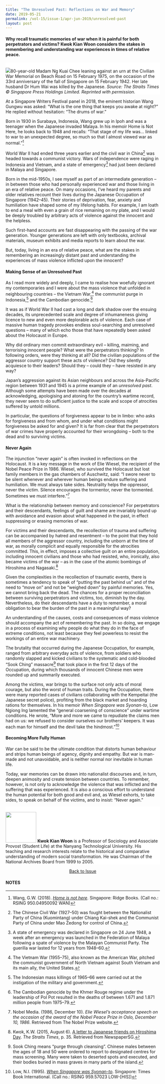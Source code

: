 ```yaml
---
title: "The Unresolved Past: Reflections on War and Memory"
date: 2019-05-21
permalink: /vol-15/issue-1/apr-jun-2019/unresolved-past
layout: post
---
```

#### Why recall traumatic memories of war when it is painful for both perpetrators and victims? **Kwok Kian Woon** considers the stakes in remembering and understanding war experiences in times of relative peace.

<div style="background-color: white;"><br><img src="/images/Vol-15-issue-1/the-unresolved-past/01_unresolvedpast.jpg">80-year-old Madam Ng Kuai Chee leaning against an urn at the Civilian War Memorial on Beach Road on 15 February 1975, on the occasion of the 33rd anniversary of the fall of Singapore on 15 February 1942. Her late husband Dr Hum Wai was killed by the Japanese. <i>Source: The Straits Times © Singapore Press Holdings Limited. Reprinted with permission.</i></div>

At a Singapore Writers Festival panel in 2018, the eminent historian Wang Gungwu was asked: “What is the one thing that keeps you awake at night?” He replied without hesitation: “The drums of war.”

Born in 1930 in Surabaya, Indonesia, Wang grew up in Ipoh and was a teenager when the Japanese invaded Malaya. In his memoir Home is Not Here, he looks back to 1948 and recalls: “That stage of my life was… linked to war to an unexpected degree, so much so that I almost viewed war as normal.”[^1]

World War II had ended three years earlier and the civil war in China[^2] was headed towards a communist victory. Wars of independence were raging in Indonesia and Vietnam, and a state of emergency[^3] had just been declared in Malaya and Singapore.

Born in the mid-1950s, I see myself as part of an intermediate generation – in between those who had personally experienced war and those living in an era of relative peace. On many occasions, I’ve heard my parents and older relatives recount their lives during the Japanese Occupation of Singapore (1942–45). Their stories of deprivation, fear, anxiety and humiliation have shaped some of my lifelong habits. For example, I am loath to end a meal with even a grain of rice remaining on my plate, and I would be deeply troubled by arbitrary acts of violence against the innocent and the helpless.

Such first-hand accounts are fast disappearing with the passing of the war generation. Younger generations are left with only textbooks, archival materials, museum exhibits and media reports to learn about the war.

But, today, living in an era of relative peace, what are the stakes in remembering an increasingly distant past and understanding the experiences of mass violence inflicted upon the innocent?

#### **Making Sense of an Unresolved Past**

As I read more widely and deeply, I came to realise how woefully ignorant my contemporaries and I were about the mass violence that unfolded in neighbouring countries – the Vietnam War,[^4] the communist purge in Indonesia,[^5] and the Cambodian genocide.[^6]

It was as if World War II had cast a long and dark shadow over the ensuing decades, its unprecedented scale and degree of inhumaneness giving licence to new and even more deplorable acts of violence. Each case of massive human tragedy provokes endless soul-searching and unresolved questions – many of which echo those that have repeatedly been asked about the Holocaust in Europe.

Why did ordinary men commit extraordinary evil – killing, maiming, and terrorising innocent people? What were the perpetrators thinking? In following orders, were they thinking at all? Did the civilian populations of the aggressor country support these acts of violence? Did they silently acquiesce to their leaders? Should they – could they – have resisted in any way?

Japan’s aggression against its Asian neighbours and across the Asia-Pacific region between 1931 and 1945 is a prime example of an *unresolved past*. Although some attempts have been made over the decades at acknowledging, apologising and atoning for the country’s wartime record, they never seem to do sufficient justice to the scale and scope of atrocities suffered by untold millions.

In particular, the questions of forgiveness appear to be in limbo: who asks for forgiveness and from whom, and under what conditions might forgiveness be asked for and given? It is far from clear that the perpetrators of war crimes have properly accounted for their wrongdoing – both to the dead and to surviving victims.

#### **Never Again**

The injunction “never again” is often invoked in reflections on the Holocaust. It is a key message in the work of Elie Wiesel, the recipient of the Nobel Peace Prize in 1986. Wiesel, who survived the Holocaust but lost family members in the gas chambers of Auschwitz, said: “I swore never to be silent whenever and wherever human beings endure suffering and humiliation. We must always take sides. Neutrality helps the oppressor, never the victim. Silence encourages the tormentor, never the tormented. Sometimes we must interfere.”[^7]

What is the relationship between memory and conscience? For perpetrators and their descendants, feelings of guilt and shame are invariably bound up with avoidance and evasion about what happened in the past, in effect suppressing or erasing memories of war.

For victims and their descendants, the recollection of trauma and suffering can be accompanied by hatred and resentment – to the point that they hold all members of the aggressor country, including the unborn at the time of war, as morally complicit and equally responsible for the atrocities committed. This, in effect, imposes a collective guilt on an entire population, including innocent civilians and those who had resisted, who, ironically, also became victims of the war – as in the case of the atomic bombings of Hiroshima and Nagasaki.[^8]

Given the complexities in the recollection of traumatic events, there is sometimes a tendency to speak of “putting the past behind us” and of the need to “move on” and not be “weighed down” by painful memories. Yes, we cannot bring back the dead. The chances for a proper reconciliation between surviving perpetrators and victims, too, diminish by the day. Nevertheless, do their descendants have a duty to remember, a moral obligation to bear the burden of the past in a meaningful way?

An understanding of the causes, costs and consequences of mass violence should accompany the act of remembering the past. In so doing, we engage in a process of examining why people do what they do in the face of extreme conditions, not least because they feel powerless to resist the workings of an entire war machinery.

The brutality that occurred during the Japanese Occupation, for example, ranged from arbitrary everyday acts of violence, from soldiers who randomly slapped and kicked civilians to the systematic and cold-blooded “Sook Ching” massacre[^9] that took place in the first 12 days of the Occupation, during which thousands of innocent Chinese men were rounded up and summarily executed.

Among the victims, war brings to the surface not only acts of moral courage, but also the worst of human traits. During the Occupation, there were many reported cases of civilians collaborating with the Kempeitai (the Japanese secret police), profiting from the black market and hoarding rations for themselves. In his memoir *When Singapore was Syonan-to*, Low Ngiong Ing lamented the “general coarsening of conscience” under wartime conditions. He wrote, “More and more we came to repudiate the claims men had on us: we refused to consider ourselves our brothers’ keepers. It was each man for himself and the devil take the hindmost.”[^10]

#### **Becoming More Fully Human**

War can be said to be the ultimate condition that distorts human behaviour and strips human beings of agency, dignity and empathy. But war is man-made and not unavoidable, and is neither normal nor inevitable in human life.

Today, war memories can be drawn into nationalist discourses and, in turn, deepen animosity and create tension between countries. To remember, however, is not only to acknowledge the violence that was inflicted and the suffering that was experienced. It is also a conscious effort to understand the human potential for both good and evil and, as Wiesel exhorts, to take sides, to speak on behalf of the victims, and to insist: “Never again.”

<div style="background-color: white;">
<br>
<img style="width: 100px; height: 100px;" src="/images/Vol-15-issue-1/the-unresolved-past/kian_woon_kwok.png">
	<b>Kwok Kian Woon</b> is a Professor of Sociology and Associate Provost (Student Life) at the Nanyang Technological University. His teaching and research interests relate to the historical and comparative understanding of modern social transformation. He was Chairman of the National Archives Board from 1999 to 2005.
</div>

<a href="/vol-15/issue-1/apr-jun-2019/"><center>Back to Issue</center></a>


#### **NOTES**

[^1]:Wang, G.W. (2018). *[Home is not here](http://eservice.nlb.gov.sg/item_holding_s.aspx?bid=203095380)*. Singapore: Ridge Books. (Call no.: RSING 950.04950092 WAN)

[^2]:The Chinese Civil War (1927–50) was fought between the Nationalist Party of China (Kuomintang) under Chiang Kai-shek and the Communist Party of China under Mao Zedong for control of China. 

[^3]:A state of emergency was declared in Singapore on 24 June 1948, a week after an emergency was launched in the Federation of Malaya following a spate of violence by the Malayan Communist Party. The guerilla war lasted for 12 years from 1948–60. 

[^4]:The Vietnam War (1955–75), also known as the American War, pitched the communist government of North Vietnam against South Vietnam and its main ally, the United States.

[^5]:The Indonesian mass killings of 1965–66 were carried out at the instigation of the military and government.

[^6]:The Cambodian genocide by the Khmer Rouge regime under the leadership of Pol Pot resulted in the deaths of between 1.671 and 1.871 million people from 1975–79.

[^7]:Nobel Media. (1986, December 10). *Elie Wiesel’s acceptance speech on the occasion of the award of the Nobel Peace Prize in Oslo, December 10, 1986*. Retrieved from The Nobel Prize website.

[^8]:Kwok, K.W. (2015, August 6). [A letter to Japanese friends on Hiroshima Day](http://eresources.nlb.gov.sg/newspapers/Digitised/Article/straitstimes20150806-1.2.37.4). *The Straits Times*, p. 35. Retrieved from NewspaperSG.

[^9]:Sook Ching means “purge through cleansing”. Chinese males between the ages of 18 and 50 were ordered to report to designated centres for mass screening. Many were taken to deserted spots and executed, and their bodies buried in mass graves in many parts of the island.

[^10]:Low, N.I. (1995). *[When Singapore was Syonan-to](http://eservice.nlb.gov.sg/item_holding_s.aspx?bid=7479976)*. Singapore: Times Book International. (Call no.: RSING 959.57023 LOW-[HIS])